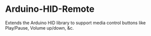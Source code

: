 # Arduino-HID-Remote
Extends the Arduino HID library to support media control buttons like Play/Pause, Volume up/down, &amp;c.
